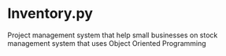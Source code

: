 # Inventory.py
Project management system that help small businesses on stock management system that uses Object Oriented Programming
